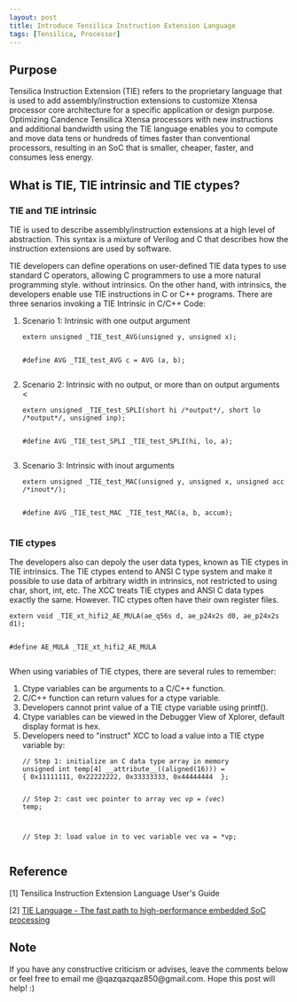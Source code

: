 ```yaml
---
layout: post
title: Introduce Tensilica Instruction Extension Language
tags: [Tensilica, Processor]
---
```


## Purpose

Tensilica Instruction Extension (TIE) refers to the proprietary language that is used to add assembly/instruction extensions to customize Xtensa processor core architecture for a specific application or design purpose. Optimizing Candence Tensilica Xtensa processors with new instructions and additional bandwidth using the TIE language enables you to compute and move data tens or hundreds of times faster than conventional processors, resulting in an SoC that is smaller, cheaper, faster, and consumes less energy.

## What is TIE, TIE intrinsic and TIE ctypes?

### TIE and TIE intrinsic

TIE is used to describe assembly/instruction extensions at a high level of abstraction. This syntax is a mixture of Verilog and C that describes how the instruction extensions are used by software.

TIE developers can define operations on user-defined TIE data types to use standard C operators, allowing C programmers to use a more natural programming style. without intrinsics. On the other hand, with intrinsics, the developers enable use TIE instructions in C or C++ programs. There are three senarios invoking a TIE Intrinsic in C/C++ Code:

<ol>
<li> Scenario 1: Intrinsic with one output argument </li>
<div class="language-shell highlighter-rouge"><pre class="highlight"><code class="hljs ruby"><span class="nb">extern unsigned _TIE_test_AVG(unsigned y, unsigned x);

#define AVG _TIE_test_AVG
c = AVG (a, b);
</span></code></pre></div>

<li> Scenario 2: Intrinsic with no output, or more than on output arguments </li>
<<div class="language-shell highlighter-rouge"><pre class="highlight"><code class="hljs ruby"><span class="nb">extern unsigned _TIE_test_SPLI(short hi /*output*/, short lo /*output*/, unsigned inp);

#define AVG _TIE_test_SPLI
_TIE_test_SPLI(hi, lo, a);
</span></code></pre></div>

<li> Scenario 3: Intrinsic with inout arguments </li>
<div class="language-shell highlighter-rouge"><pre class="highlight"><code class="hljs ruby"><span class="nb">extern unsigned _TIE_test_MAC(unsigned y, unsigned x, unsigned acc /*inout*/);

#define AVG _TIE_test_MAC
_TIE_test_MAC(a, b, accum);
</span></code></pre></div>

</ol>

### TIE ctypes

The developers also can depoly the user data types, known as TIE ctypes in TIE intrinsics. The TIE ctypes entend to ANSI C type system and make it possible to use data of arbitrary width in intrinsics, not restricted to using char, short, int, etc. The XCC treats TIE ctypes and ANSI C data types exactly the same. However. TIC ctypes often have their own register files. 

<div class="language-shell highlighter-rouge"><pre class="highlight"><code class="hljs ruby"><span class="nb">extern void _TIE_xt_hifi2_AE_MULA(ae_q56s d, ae_p24x2s d0, ae_p24x2s d1);

#define AE_MULA _TIE_xt_hifi2_AE_MULA
</span></code></pre></div>

When using variables of TIE ctypes, there are several rules to remember:

<ol>
<li> Ctype variables can be arguments to a C/C++ function. </li>
<li> C/C++ function can return values for a ctype variable. </li>
<li> Developers cannot print value of a TIE ctype variable using printf().</li>
<li> Ctype variables can be viewed in the Debugger View of Xplorer, default display format is hex. </li>
<li> Developers need to "instruct" XCC to load a value into a TIE ctype variable by: </li>

<div class="language-shell highlighter-rouge"><pre class="highlight"><code class="hljs ruby"><span class="nb">// Step 1: initialize an C data type array in memory
unsigned int temp[4] __attribute__((aligned(16))) = 
{ 0x11111111, 0x22222222, 0x33333333, 0x44444444  };

// Step 2: cast vec pointer to array
vec *vp = (vec*) temp;

// Step 3: load value in to vec variable
vec va = *vp;
</span></code></pre></div>

</ol>

## Reference

[1] Tensilica Instruction Extension Language User's Guide

[2] [TIE Language - The fast path to high-performance embedded SoC processing](https://ip.cadence.com/uploads/980/TIP_WP_TIE_FINAL-pdf)

## Note
<p>If you have any constructive criticism or advises, leave the comments below or feel free to email me @qazqazqaz850@gmail.com.
Hope this post will help! :)
</p>
